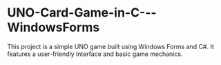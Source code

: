 # UNO-Card-Game-in-C---WindowsForms
This project is a simple UNO game built using Windows Forms and C#. It features a user-friendly interface and basic game mechanics.
